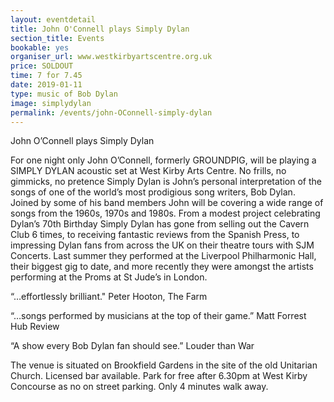 ```yaml
---
layout: eventdetail
title: John O'Connell plays Simply Dylan
section_title: Events
bookable: yes
organiser_url: www.westkirbyartscentre.org.uk
price: SOLDOUT
time: 7 for 7.45
date: 2019-01-11
type: music of Bob Dylan
image: simplydylan
permalink: /events/john-OConnell-simply-dylan
---
```


John O’Connell plays Simply Dylan

For one night only John O’Connell, formerly GROUNDPIG, will be playing a SIMPLY DYLAN acoustic set at West Kirby Arts Centre. No frills, no gimmicks, no pretence Simply Dylan is John’s personal interpretation of the songs of one of the world’s most prodigious song writers, Bob Dylan. Joined by some of his band members John will be covering a wide range of songs from the 1960s, 1970s and 1980s. From a modest project celebrating Dylan’s 70th Birthday Simply Dylan has gone from selling out the Cavern Club 6 times, to receiving fantastic reviews from the Spanish Press, to impressing Dylan fans from across the UK on their theatre tours with SJM Concerts. Last summer they performed at the Liverpool Philharmonic Hall, their biggest gig to date, and more recently they were amongst the artists performing at the Proms at St Jude’s in London.

“…effortlessly brilliant." Peter Hooton, The Farm

“…songs performed by musicians at the top of their game.” Matt Forrest Hub Review

“A show every Bob Dylan fan should see.” Louder than War

The venue is situated on Brookfield Gardens in the site of the old Unitarian Church. Licensed bar available. Park for free after 6.30pm at West Kirby Concourse as no on street parking. Only 4 minutes walk away.
